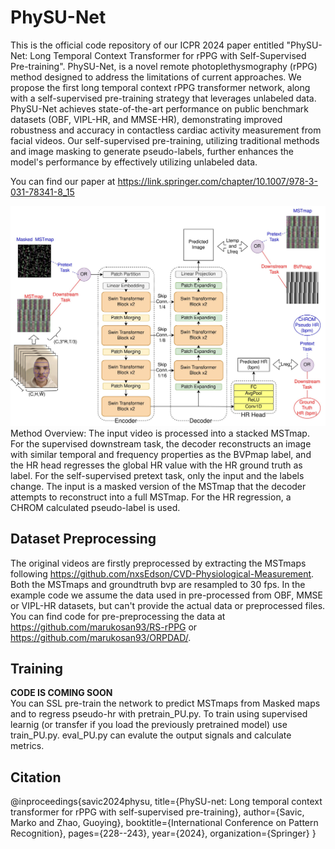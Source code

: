 # PhySU-Net
 This is the official code repository of our ICPR 2024 paper entitled "PhySU-Net: Long Temporal Context Transformer for rPPG with Self-Supervised Pre-training". PhySU-Net, is a novel remote photoplethysmography (rPPG) method designed to address the limitations of current approaches. We propose the first long temporal context rPPG transformer network, along with a self-supervised pre-training strategy that leverages unlabeled data. PhySU-Net achieves state-of-the-art performance on public benchmark datasets (OBF, VIPL-HR, and MMSE-HR), demonstrating improved robustness and accuracy in contactless cardiac activity measurement from facial videos. Our self-supervised pre-training, utilizing traditional methods and image masking to generate pseudo-labels, further enhances the model's performance by effectively utilizing unlabeled data.

 You can find our paper at https://link.springer.com/chapter/10.1007/978-3-031-78341-8_15

![METHODVIS](physu-net_method.jpg)
Method Overview: The input video is processed into a stacked MSTmap. For the supervised downstream task, the decoder reconstructs an image with similar temporal and frequency properties as the BVPmap label, and the HR head regresses the global HR value with the HR ground truth as label. For the self-supervised pretext task, only the input and the labels change. The input is a masked version of the MSTmap that the decoder attempts to reconstruct into a full MSTmap. For the HR regression, a CHROM calculated pseudo-label is used.
 
## Dataset Preprocessing

The original videos are firstly preprocessed by extracting the MSTmaps following https://github.com/nxsEdson/CVD-Physiological-Measurement. Both the MSTmaps and groundtruth bvp are resampled to 30 fps. In the example code we assume the data used in pre-processed from OBF, MMSE or VIPL-HR datasets, but can't provide the actual data or preprocessed files. You can find code for pre-preprocessing the data at https://github.com/marukosan93/RS-rPPG or https://github.com/marukosan93/ORPDAD/.

## Training
**CODE IS COMING SOON** <br>
You can SSL pre-train the network to predict MSTmaps from Masked maps and to regress pseudo-hr with pretrain_PU.py. To train using supervised learnig (or transfer if you load the previously pretrained model) use train_PU.py. eval_PU.py can evalute the output signals and calculate metrics. 

## Citation

@inproceedings{savic2024physu,
  title={PhySU-net: Long temporal context transformer for rPPG with self-supervised pre-training},
  author={Savic, Marko and Zhao, Guoying},
  booktitle={International Conference on Pattern Recognition},
  pages={228--243},
  year={2024},
  organization={Springer}
}
